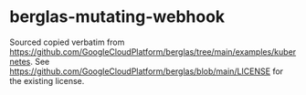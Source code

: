 # berglas-mutating-webhook

Sourced copied verbatim from https://github.com/GoogleCloudPlatform/berglas/tree/main/examples/kubernetes.
See https://github.com/GoogleCloudPlatform/berglas/blob/main/LICENSE for the existing license.
